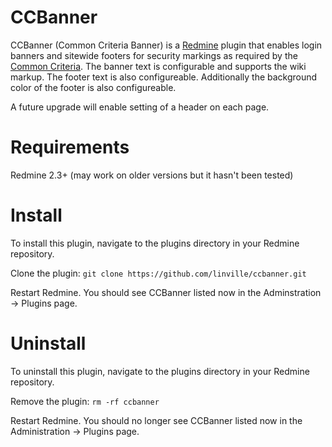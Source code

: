 CCBanner
========
CCBanner (Common Criteria Banner) is a [Redmine](http://www.redmine.org) plugin that enables login banners and sitewide footers for security markings as required by the [Common Criteria](http://www.commoncriteriaportal.org). The banner text is configurable and supports the wiki markup. The footer text is also configureable. Additionally the background color of the footer is also configureable.

A future upgrade will enable setting of a header on each page.

Requirements
============
Redmine 2.3+ (may work on older versions but it hasn't been tested)

Install
============
To install this plugin, navigate to the plugins directory in your Redmine repository.

Clone the plugin:
`git clone https://github.com/linville/ccbanner.git`

Restart Redmine. You should see CCBanner listed now in the Adminstration -> Plugins page.

Uninstall
======
To uninstall this plugin, navigate to the plugins directory in your Redmine repository.

Remove the plugin:
`rm -rf ccbanner`

Restart Redmine. You should no longer see CCBanner listed now in the Administration -> Plugins page.
